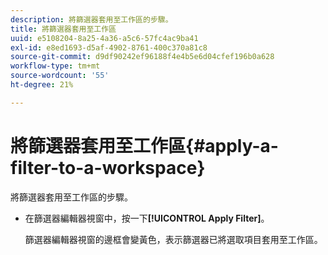 ```yaml
---
description: 將篩選器套用至工作區的步驟。
title: 將篩選器套用至工作區
uuid: e5108204-8a25-4a36-a5c6-57fc4ac9ba41
exl-id: e8ed1693-d5af-4902-8761-400c370a81c8
source-git-commit: d9df90242ef96188f4e4b5e6d04cfef196b0a628
workflow-type: tm+mt
source-wordcount: '55'
ht-degree: 21%

---
```


# 將篩選器套用至工作區{#apply-a-filter-to-a-workspace}

將篩選器套用至工作區的步驟。

* 在篩選器編輯器視窗中，按一下&#x200B;**[!UICONTROL Apply Filter]**。

   篩選器編輯器視窗的邊框會變黃色，表示篩選器已將選取項目套用至工作區。
